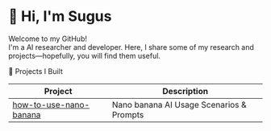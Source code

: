 # 👋 Hi, I'm Sugus  


Welcome to my GitHub!  
I'm a  AI researcher and developer.  Here, I share some of my research and projects—hopefully, you will find them useful. 

📂 Projects I Built  

| Project | Description |
|---------|-------------|
| [how-to-use-nano-banana](https://github.com/sugus-d/how-to-use-nano-banana) | Nano banana AI Usage Scenarios & Prompts |
